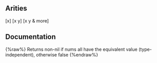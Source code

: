 ## Arities
[x]
[x y]
[x y & more]

## Documentation
{%raw%}
Returns non-nil if nums all have the equivalent
  value (type-independent), otherwise false
{%endraw%}
